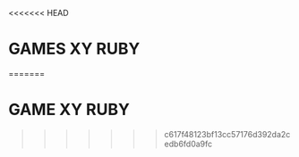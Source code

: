 <<<<<<< HEAD
#  GAMES XY RUBY
=======
# GAME XY RUBY

>>>>>>> c617f48123bf13cc57176d392da2cedb6fd0a9fc
